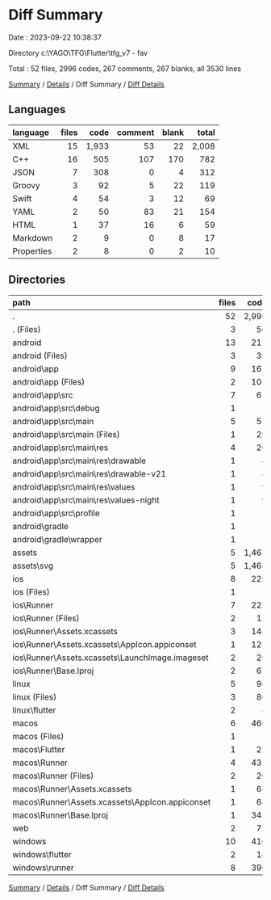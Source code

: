 # Diff Summary

Date : 2023-09-22 10:38:37

Directory c:\\YAGO\\TFG\\Flutter\\tfg_v7 - fav

Total : 52 files,  2996 codes, 267 comments, 267 blanks, all 3530 lines

[Summary](results.md) / [Details](details.md) / Diff Summary / [Diff Details](diff-details.md)

## Languages
| language | files | code | comment | blank | total |
| :--- | ---: | ---: | ---: | ---: | ---: |
| XML | 15 | 1,933 | 53 | 22 | 2,008 |
| C++ | 16 | 505 | 107 | 170 | 782 |
| JSON | 7 | 308 | 0 | 4 | 312 |
| Groovy | 3 | 92 | 5 | 22 | 119 |
| Swift | 4 | 54 | 3 | 12 | 69 |
| YAML | 2 | 50 | 83 | 21 | 154 |
| HTML | 1 | 37 | 16 | 6 | 59 |
| Markdown | 2 | 9 | 0 | 8 | 17 |
| Properties | 2 | 8 | 0 | 2 | 10 |

## Directories
| path | files | code | comment | blank | total |
| :--- | ---: | ---: | ---: | ---: | ---: |
| . | 52 | 2,996 | 267 | 267 | 3,530 |
| . (Files) | 3 | 56 | 83 | 27 | 166 |
| android | 13 | 211 | 51 | 33 | 295 |
| android (Files) | 3 | 39 | 0 | 10 | 49 |
| android\\app | 9 | 167 | 51 | 22 | 240 |
| android\\app (Files) | 2 | 102 | 5 | 13 | 120 |
| android\\app\\src | 7 | 65 | 46 | 9 | 120 |
| android\\app\\src\\debug | 1 | 5 | 4 | 1 | 10 |
| android\\app\\src\\main | 5 | 55 | 38 | 7 | 100 |
| android\\app\\src\\main (Files) | 1 | 29 | 6 | 1 | 36 |
| android\\app\\src\\main\\res | 4 | 26 | 32 | 6 | 64 |
| android\\app\\src\\main\\res\\drawable | 1 | 4 | 7 | 2 | 13 |
| android\\app\\src\\main\\res\\drawable-v21 | 1 | 4 | 7 | 2 | 13 |
| android\\app\\src\\main\\res\\values | 1 | 9 | 9 | 1 | 19 |
| android\\app\\src\\main\\res\\values-night | 1 | 9 | 9 | 1 | 19 |
| android\\app\\src\\profile | 1 | 5 | 4 | 1 | 10 |
| android\\gradle | 1 | 5 | 0 | 1 | 6 |
| android\\gradle\\wrapper | 1 | 5 | 0 | 1 | 6 |
| assets | 5 | 1,464 | 5 | 10 | 1,479 |
| assets\\svg | 5 | 1,464 | 5 | 10 | 1,479 |
| ios | 8 | 229 | 2 | 9 | 240 |
| ios (Files) | 1 | 7 | 0 | 0 | 7 |
| ios\\Runner | 7 | 222 | 2 | 9 | 233 |
| ios\\Runner (Files) | 2 | 13 | 0 | 3 | 16 |
| ios\\Runner\\Assets.xcassets | 3 | 148 | 0 | 4 | 152 |
| ios\\Runner\\Assets.xcassets\\AppIcon.appiconset | 1 | 122 | 0 | 1 | 123 |
| ios\\Runner\\Assets.xcassets\\LaunchImage.imageset | 2 | 26 | 0 | 3 | 29 |
| ios\\Runner\\Base.lproj | 2 | 61 | 2 | 2 | 65 |
| linux | 5 | 94 | 27 | 38 | 159 |
| linux (Files) | 3 | 86 | 18 | 27 | 131 |
| linux\\flutter | 2 | 8 | 9 | 11 | 28 |
| macos | 6 | 460 | 3 | 12 | 475 |
| macos (Files) | 1 | 7 | 0 | 0 | 7 |
| macos\\Flutter | 1 | 22 | 3 | 4 | 29 |
| macos\\Runner | 4 | 431 | 0 | 8 | 439 |
| macos\\Runner (Files) | 2 | 20 | 0 | 6 | 26 |
| macos\\Runner\\Assets.xcassets | 1 | 68 | 0 | 1 | 69 |
| macos\\Runner\\Assets.xcassets\\AppIcon.appiconset | 1 | 68 | 0 | 1 | 69 |
| macos\\Runner\\Base.lproj | 1 | 343 | 0 | 1 | 344 |
| web | 2 | 72 | 16 | 7 | 95 |
| windows | 10 | 410 | 80 | 131 | 621 |
| windows\\flutter | 2 | 14 | 9 | 11 | 34 |
| windows\\runner | 8 | 396 | 71 | 120 | 587 |

[Summary](results.md) / [Details](details.md) / Diff Summary / [Diff Details](diff-details.md)